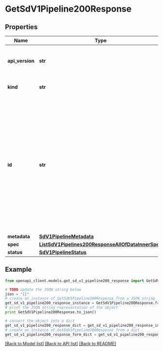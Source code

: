 # GetSdV1Pipeline200Response


## Properties
Name | Type | Description | Notes
------------ | ------------- | ------------- | -------------
**api_version** | **str** | APIVersion defines the schema version of this representation of a resource. | [readonly] 
**kind** | **str** | Kind defines the object this REST resource represents. | [readonly] 
**id** | **str** | ID is the \&quot;natural identifier\&quot; for an object within its scope/namespace; it is normally unique across time but not space. That is, you can assume that the ID will not be reclaimed and reused after an object is deleted (\&quot;time\&quot;); however, it may collide with IDs for other object &#x60;kinds&#x60; or objects of the same &#x60;kind&#x60; within a different scope/namespace (\&quot;space\&quot;). | [readonly] 
**metadata** | [**SdV1PipelineMetadata**](SdV1PipelineMetadata.md) |  | [optional] 
**spec** | [**ListSdV1Pipelines200ResponseAllOfDataInnerSpec**](ListSdV1Pipelines200ResponseAllOfDataInnerSpec.md) |  | 
**status** | [**SdV1PipelineStatus**](SdV1PipelineStatus.md) |  | [optional] 

## Example

```python
from openapi_client.models.get_sd_v1_pipeline200_response import GetSdV1Pipeline200Response

# TODO update the JSON string below
json = "{}"
# create an instance of GetSdV1Pipeline200Response from a JSON string
get_sd_v1_pipeline200_response_instance = GetSdV1Pipeline200Response.from_json(json)
# print the JSON string representation of the object
print GetSdV1Pipeline200Response.to_json()

# convert the object into a dict
get_sd_v1_pipeline200_response_dict = get_sd_v1_pipeline200_response_instance.to_dict()
# create an instance of GetSdV1Pipeline200Response from a dict
get_sd_v1_pipeline200_response_form_dict = get_sd_v1_pipeline200_response.from_dict(get_sd_v1_pipeline200_response_dict)
```
[[Back to Model list]](../ccloud/README.md#documentation-for-models) [[Back to API list]](../ccloud/README.md#documentation-for-api-endpoints) [[Back to README]](../ccloud/README.md)


